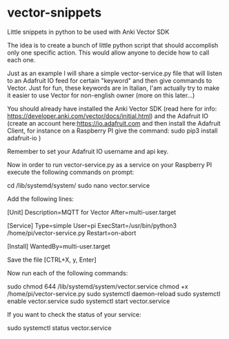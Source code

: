 # vector-snippets
Little snippets in python to be used with Anki Vector SDK

The idea is to create a bunch of little python script that should accomplish only one specific action. This would allow anyone to decide how to call each one.

Just as an example I will share a simple vector-service.py file that will listen to an Adafruit IO feed for certain "keyword" and then give commands to Vector. Just for fun, these keywords are in Italian, I'am actually try to make it easier to use Vector for non-english owner (more on this later...)

You should already have installed the Anki Vector SDK (read here for info: https://developer.anki.com/vector/docs/initial.html) and the Adafruit IO (create an account here:https://io.adafruit.com and then install the Adafruit Client, for instance on a Raspberry PI give the command: sudo pip3 install adafruit-io )

Remember to set your Adafruit IO username and api key.

Now in order to run vector-service.py as a service on your Raspberry PI execute the following commands on prompt:

cd /lib/systemd/system/
sudo nano vector.service

Add the following lines:

[Unit]
Description=MQTT for Vector
After=multi-user.target

[Service]
Type=simple
User=pi
ExecStart=/usr/bin/python3 /home/pi/vector-service.py
Restart=on-abort

[Install]
WantedBy=multi-user.target


Save the file [CTRL+X, y, Enter]

Now run each of the following commands:

sudo chmod 644 /lib/systemd/system/vector.service
chmod +x /home/pi/vector-service.py
sudo systemctl daemon-reload
sudo systemctl enable vector.service
sudo systemctl start vector.service

If you want to check the status of your service:

sudo systemctl status vector.service
